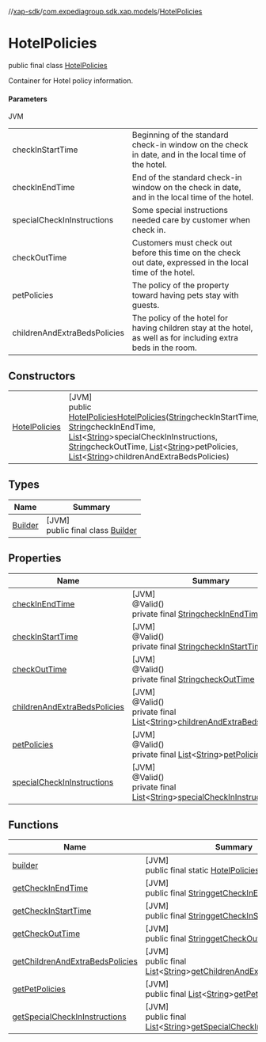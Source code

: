 //[xap-sdk](../../../index.md)/[com.expediagroup.sdk.xap.models](../index.md)/[HotelPolicies](index.md)

# HotelPolicies

public final class [HotelPolicies](index.md)

Container for Hotel policy information.

#### Parameters

JVM

| | |
|---|---|
| checkInStartTime | Beginning of the standard check-in window on the check in date, and in the local time of the hotel. |
| checkInEndTime | End of the standard check-in window on the check in date, and in the local time of the hotel. |
| specialCheckInInstructions | Some special instructions needed care by customer when check in. |
| checkOutTime | Customers must check out before this time on the check out date, expressed in the local time of the hotel. |
| petPolicies | The policy of the property toward having pets stay with guests. |
| childrenAndExtraBedsPolicies | The policy of the hotel for having children stay at the hotel, as well as for including extra beds in the room. |

## Constructors

| | |
|---|---|
| [HotelPolicies](-hotel-policies.md) | [JVM]<br>public [HotelPolicies](index.md)[HotelPolicies](-hotel-policies.md)([String](https://docs.oracle.com/javase/8/docs/api/java/lang/String.html)checkInStartTime, [String](https://docs.oracle.com/javase/8/docs/api/java/lang/String.html)checkInEndTime, [List](https://docs.oracle.com/javase/8/docs/api/java/util/List.html)&lt;[String](https://docs.oracle.com/javase/8/docs/api/java/lang/String.html)&gt;specialCheckInInstructions, [String](https://docs.oracle.com/javase/8/docs/api/java/lang/String.html)checkOutTime, [List](https://docs.oracle.com/javase/8/docs/api/java/util/List.html)&lt;[String](https://docs.oracle.com/javase/8/docs/api/java/lang/String.html)&gt;petPolicies, [List](https://docs.oracle.com/javase/8/docs/api/java/util/List.html)&lt;[String](https://docs.oracle.com/javase/8/docs/api/java/lang/String.html)&gt;childrenAndExtraBedsPolicies) |

## Types

| Name | Summary |
|---|---|
| [Builder](-builder/index.md) | [JVM]<br>public final class [Builder](-builder/index.md) |

## Properties

| Name | Summary |
|---|---|
| [checkInEndTime](index.md#743788931%2FProperties%2F699445674) | [JVM]<br>@Valid()<br>private final [String](https://docs.oracle.com/javase/8/docs/api/java/lang/String.html)[checkInEndTime](index.md#743788931%2FProperties%2F699445674) |
| [checkInStartTime](index.md#-1924731940%2FProperties%2F699445674) | [JVM]<br>@Valid()<br>private final [String](https://docs.oracle.com/javase/8/docs/api/java/lang/String.html)[checkInStartTime](index.md#-1924731940%2FProperties%2F699445674) |
| [checkOutTime](index.md#1658037483%2FProperties%2F699445674) | [JVM]<br>@Valid()<br>private final [String](https://docs.oracle.com/javase/8/docs/api/java/lang/String.html)[checkOutTime](index.md#1658037483%2FProperties%2F699445674) |
| [childrenAndExtraBedsPolicies](index.md#884560548%2FProperties%2F699445674) | [JVM]<br>@Valid()<br>private final [List](https://docs.oracle.com/javase/8/docs/api/java/util/List.html)&lt;[String](https://docs.oracle.com/javase/8/docs/api/java/lang/String.html)&gt;[childrenAndExtraBedsPolicies](index.md#884560548%2FProperties%2F699445674) |
| [petPolicies](index.md#-888583155%2FProperties%2F699445674) | [JVM]<br>@Valid()<br>private final [List](https://docs.oracle.com/javase/8/docs/api/java/util/List.html)&lt;[String](https://docs.oracle.com/javase/8/docs/api/java/lang/String.html)&gt;[petPolicies](index.md#-888583155%2FProperties%2F699445674) |
| [specialCheckInInstructions](index.md#-1912773147%2FProperties%2F699445674) | [JVM]<br>@Valid()<br>private final [List](https://docs.oracle.com/javase/8/docs/api/java/util/List.html)&lt;[String](https://docs.oracle.com/javase/8/docs/api/java/lang/String.html)&gt;[specialCheckInInstructions](index.md#-1912773147%2FProperties%2F699445674) |

## Functions

| Name | Summary |
|---|---|
| [builder](builder.md) | [JVM]<br>public final static [HotelPolicies.Builder](-builder/index.md)[builder](builder.md)() |
| [getCheckInEndTime](get-check-in-end-time.md) | [JVM]<br>public final [String](https://docs.oracle.com/javase/8/docs/api/java/lang/String.html)[getCheckInEndTime](get-check-in-end-time.md)() |
| [getCheckInStartTime](get-check-in-start-time.md) | [JVM]<br>public final [String](https://docs.oracle.com/javase/8/docs/api/java/lang/String.html)[getCheckInStartTime](get-check-in-start-time.md)() |
| [getCheckOutTime](get-check-out-time.md) | [JVM]<br>public final [String](https://docs.oracle.com/javase/8/docs/api/java/lang/String.html)[getCheckOutTime](get-check-out-time.md)() |
| [getChildrenAndExtraBedsPolicies](get-children-and-extra-beds-policies.md) | [JVM]<br>public final [List](https://docs.oracle.com/javase/8/docs/api/java/util/List.html)&lt;[String](https://docs.oracle.com/javase/8/docs/api/java/lang/String.html)&gt;[getChildrenAndExtraBedsPolicies](get-children-and-extra-beds-policies.md)() |
| [getPetPolicies](get-pet-policies.md) | [JVM]<br>public final [List](https://docs.oracle.com/javase/8/docs/api/java/util/List.html)&lt;[String](https://docs.oracle.com/javase/8/docs/api/java/lang/String.html)&gt;[getPetPolicies](get-pet-policies.md)() |
| [getSpecialCheckInInstructions](get-special-check-in-instructions.md) | [JVM]<br>public final [List](https://docs.oracle.com/javase/8/docs/api/java/util/List.html)&lt;[String](https://docs.oracle.com/javase/8/docs/api/java/lang/String.html)&gt;[getSpecialCheckInInstructions](get-special-check-in-instructions.md)() |
